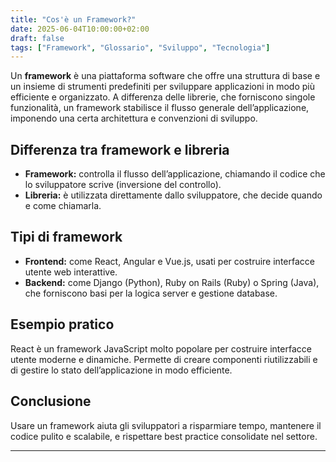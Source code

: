 ```yaml
---
title: "Cos'è un Framework?"
date: 2025-06-04T10:00:00+02:00
draft: false
tags: ["Framework", "Glossario", "Sviluppo", "Tecnologia"]
---
```


Un **framework** è una piattaforma software che offre una struttura di base e un insieme di strumenti predefiniti per sviluppare applicazioni in modo più efficiente e organizzato. A differenza delle librerie, che forniscono singole funzionalità, un framework stabilisce il flusso generale dell’applicazione, imponendo una certa architettura e convenzioni di sviluppo.

## Differenza tra framework e libreria

- **Framework:** controlla il flusso dell’applicazione, chiamando il codice che lo sviluppatore scrive (inversione del controllo).  
- **Libreria:** è utilizzata direttamente dallo sviluppatore, che decide quando e come chiamarla.

## Tipi di framework

- **Frontend:** come React, Angular e Vue.js, usati per costruire interfacce utente web interattive.  
- **Backend:** come Django (Python), Ruby on Rails (Ruby) o Spring (Java), che forniscono basi per la logica server e gestione database.

## Esempio pratico

React è un framework JavaScript molto popolare per costruire interfacce utente moderne e dinamiche. Permette di creare componenti riutilizzabili e di gestire lo stato dell’applicazione in modo efficiente.

## Conclusione

Usare un framework aiuta gli sviluppatori a risparmiare tempo, mantenere il codice pulito e scalabile, e rispettare best practice consolidate nel settore.

---
